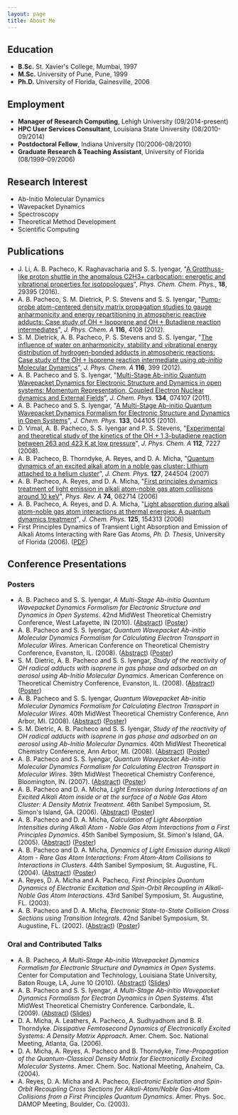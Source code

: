 ```yaml
---
layout: page
title: About Me
--- 
```


## Education
 * __B.Sc.__ St. Xavier's College, Mumbai, 1997
 * __M.Sc.__ University of Pune, Pune, 1999
 * __Ph.D.__ University of Florida, Gainesville, 2006


## Employment
 * __Manager of Research Computing__, Lehigh University (09/2014-present)
 * __HPC User Services Consultant__, Louisiana State University (08/2010-09/2014)
 * __Postdoctoral Fellow__, Indiana University (10/2006-08/2010)
 * __Graduate Research &amp; Teaching Assistant__, University of Florida (08/1999-09/2006)
	
## Research Interest
 * Ab-Initio Molecular Dynamics
 * Wavepacket Dynamics
 * Spectroscopy
 * Theoretical Method Development
 * Scientific Computing
	
## Publications
 * J. Li, A. B. Pacheco, K. Raghavacharia and S. S. Iyengar, "[A Grotthuss-like proton shuttle in the anomalous C2H3+ carbocation: energetic and vibrational properties for isotopologues](http://pubs.rsc.org/-/content/articlelanding/2016/cp/c6cp04450f#!divAbstract)", _Phys. Chem. Chem. Phys._, __18__, 29395 (2016).  
 * A. B. Pacheco, S. M. Dietrick, P. S. Stevens and S. S. Iyengar, "<a href="http://pubs.acs.org/doi/abs/10.1021/jp212330e">Pump-probe atom-centered density matrix propagation studies to gauge anharmonicity and energy repartitioning in atmospheric reactive adducts: Case study of OH + Isoporene and OH + Butadiene reaction intermediates</a>", <em>J. Phys. Chem. A</em> <strong>116</strong>, 4108 (2012).
 * S. M. Dietrick, A. B. Pacheco, P. S. Stevens and S. S. Iyengar, "<a href="http://pubs.acs.org/doi/abs/10.1021/jp204511v">The influence of water on anharmonicity, stability and vibrational energy distribution of hydrogen-bonded adducts in atmospheric reactions: Case study of the OH + Isoprene reaction intermediate using <i>ab-initio</i> Molecular Dynamics</a>", <em> J. Phys. Chem. A</em> <strong>116</strong>, 399 (2012).
 * A. B. Pacheco and S. S. Iyengar, "<a href="http://jcp.aip.org/resource/1/jcpsa6/v134/i7/p074107_s1">Multi-Stage Ab-initio Quantum Wavepacket Dynamics for Electronic Structure and Dynamics in open systems: Momentum Representation, Coupled Electron Nuclear dynamics and External Fields</a>", <em>J. Chem. Phys.</em> <strong> 134</strong>, 074107 (2011).
 * A. B. Pacheco and S. S. Iyengar, "<a href="http://jcp.aip.org/resource/1/jcpsa6/v133/i4/p044105_s1">A Multi-Stage Ab-initio Quantum Wavepacket Dynamics Formalism for Electronic Structure and Dynamics in Open Systems</a>", <em>J. Chem. Phys.</em> <strong>133</strong>, 044105 (2010).
 * D. Vimal, A. B. Pacheco, S. S. Iyengar and P. S. Stevens, "<a href="http://pubs.acs.org/doi/abs/10.1021/jp8003882">Experimental and theoretical study of the kinetics of the OH + 1,3-butadiene reaction between 263 and 423 K at low pressure</a>", <em>J. Phys. Chem. A</em> <strong>112</strong>, 7227 (2008).
 * A. B. Pacheco, B. Thorndyke, A. Reyes, and D. A. Micha, "<a href="http://jcp.aip.org/resource/1/jcpsa6/v127/i24/p244504_s1">Quantum dynamics of an excited alkali atom in a noble gas cluster: Lithium attached to a helium cluster</a>", <em>J. Chem. Phys.</em> <strong>127</strong>, 244504 (2007)
 * A. B. Pacheco, A. Reyes, and D. A. Micha, "<a href="http://pra.aps.org/abstract/PRA/v74/i6/e062714">First principles dynamics treatment of light emission in alkali atom-noble gas atom collisions around 10 keV</a>", <em>Phys. Rev. A</em> <strong>74</strong>, 062714 (2006)
 * A. B. Pacheco, A. Reyes, and D. A. Micha, "<a href="http://jcp.aip.org/resource/1/jcpsa6/v125/i15/p154313_s1">Light absorption during alkali atom-noble gas atom interactions at thermal energies: A quantum dynamics treatment</a>", <em>J. Chem. Phys.</em> <strong>125</strong>, 154313 (2006)
 * First Principles Dynamics of Transient Light Absorption and Emission of Alkali Atoms Interacting with Rare Gas Atoms, <i>Ph. D. Thesis</i>, University of Florida (2006). (<a href="https://docs.google.com/open?id=0B8JfYfXf7hnhY2Y4YWY2ZWMtNDQ4ZS00YTg0LWE1NzgtOTQ3OGQzMzRlYjA5">PDF</a>)

## Conference Presentations

### Posters
 * A. B. Pacheco and S. S. Iyengar, <i>A Multi-Stage Ab-initio Quantum Wavepacket Dynamics Formalism for Electronic Structure and Dynamics in Open Systems</i>. 42nd MidWest Theoretical Chemistry Conference, West Lafayette, IN (2010). (<a href="https://docs.google.com/open?id=0B8JfYfXf7hnhYTI2ZGZkNjktZGNkMC00NmQ0LTgyOTAtMGJjYTMxZWNlMTFl">Abstract</a>) (<a href="https://docs.google.com/open?id=0B8JfYfXf7hnhMWI3MDk1NWYtNTQzYi00NDUzLWI5ZjYtMDlhODk5YzJlM2Iw">Poster</a>)
 * A. B. Pacheco and S. S. Iyengar, <i>Quantum Wavepacket Ab-initio Molecular Dynamics Formalism for Calculating Electron Transport in Molecular Wires</i>. American Conference on Theoretical Chemistry Conference, Evanston, IL. (2008). (<a href="https://docs.google.com/open?id=0B8JfYfXf7hnhZDdmMjUyOGQtZDA1ZS00ZWVkLTg1YTAtMGRkMTU5OGZjNTMx">Abstract</a>) (<a href="https://docs.google.com/open?id=0B8JfYfXf7hnhNWJlOWJhMjgtZWIzNS00Nzg2LWE0NDMtYWY5NzVkMzlmODcx">Poster</a>)
 * S. M. Dietric, A. B. Pacheco and S. S. Iyengar, <i>Study of the reactivity of OH radical adducts with isoprene in gas phase and adsorbed on an aerosol using Ab-Initio Molecular Dynamics</i>. American Conference on Theoretical Chemistry Conference, Evanston, IL. (2008). (<a href="https://docs.google.com/open?id=0B8JfYfXf7hnhNmRlMWEzOTUtMzZhMi00ZjkyLWI4OGMtYmIyZTE4NGVjNGNh">Abstract</a>) (<a href="https://docs.google.com/open?id=0B8JfYfXf7hnhZDU1NjkyNTMtZGVmZi00YWU3LWJiMzYtYzdkYzk0YzlhNTQy">Poster</a>)
 * A. B. Pacheco and S. S. Iyengar, <i>Quantum Wavepacket Ab-initio Molecular Dynamics Formalism for Calculating Electron Transport in Molecular Wires</i>. 40th MidWest Theoretical Chemistry Conference, Ann Arbor, MI. (2008). (<a href="https://docs.google.com/open?id=0B8JfYfXf7hnhZDdmMjUyOGQtZDA1ZS00ZWVkLTg1YTAtMGRkMTU5OGZjNTMx">Abstract</a>) (<a href="https://docs.google.com/open?id=0B8JfYfXf7hnhNWJlOWJhMjgtZWIzNS00Nzg2LWE0NDMtYWY5NzVkMzlmODcx">Poster</a>)
 * S. M. Dietric, A. B. Pacheco and S. S. Iyengar, <i>Study of the reactivity of OH radical adducts with isoprene in gas phase and adsorbed on an aerosol using Ab-Initio Molecular Dynamics</i>.&nbsp;40th MidWest Theoretical Chemistry Conference, Ann Arbor, MI. (2008). (<a href="https://docs.google.com/open?id=0B8JfYfXf7hnhNmRlMWEzOTUtMzZhMi00ZjkyLWI4OGMtYmIyZTE4NGVjNGNh">Abstract</a>) (<a href="https://docs.google.com/open?id=0B8JfYfXf7hnhZDU1NjkyNTMtZGVmZi00YWU3LWJiMzYtYzdkYzk0YzlhNTQy">Poster</a>)
 * A. B. Pacheco and S. S. Iyengar, <i>Quantum Wavepacket Ab-initio Molecular Dynamics Formalism for Calculating Electron Transport in Molecular Wires</i>. 39th MidWest Theoretical Chemistry Conference, Bloomington, IN. (2007). (<a href="https://docs.google.com/open?id=0B8JfYfXf7hnhMTAzMDZjMTgtMWY2NC00OGY0LWEyNDItZDllZmI3MTk3Mzdl">Abstract</a>) (<a href="https://docs.google.com/open?id=0B8JfYfXf7hnhMWJmMTZjNGItMjkyNi00OTNmLTgxM2MtYTgwZmM3OTI3MTNi">Poster</a>)
 * A. B. Pacheco and D. A. Micha, <i>Light Emission during Interactions of an Excited Alkali Atom inside or at the surface of a Noble Gas Atom Cluster: A Density Matrix Treatment</i>. 46th Sanibel Symposium, St. Simon's Island, GA. (2006). (<a href="https://docs.google.com/open?id=0B8JfYfXf7hnhZDliMDhkYzctMzU1Ny00YTdkLThjZjMtYjIxY2M3OGEyNTY4">Abstract</a>) (<a href="https://docs.google.com/open?id=0B8JfYfXf7hnhZDA3MjFiOGYtMTMxOS00ZmZlLTkyMjMtOTUzMjM0NzU2N2Qz">Poster</a>)
 * A. B. Pacheco and D. A. Micha, <i>Calculation of Light Absorption Intensities during Alkali Atom - Noble Gas Atom Interactions from a First Principles Dynamics</i>. 45th Sanibel Symposium, St. Simon's Island, GA. (2005). (<a href="https://docs.google.com/open?id=0B8JfYfXf7hnhY2RhYmU3MjgtODgxNi00ZGNhLTg0NTYtMzc5YzUwYjM2OGMz">Abstract</a>) (<a href="https://docs.google.com/open?id=0B8JfYfXf7hnhZmYwOTAxYWUtMTE4Zi00NWRhLWI3MzctMzFiZTA3ZjhiYWQ4">Poster</a>)
 * A. B. Pacheco and D. A. Micha, <i>Dynamics of Light Emission during Alkali Atom - Rare Gas Atom Interactions: From Atom-Atom Collisions to Interactions in Clusters</i>. 44th Sanibel Symposium, St. Augustine, FL. (2004). (<a href="https://docs.google.com/open?id=0B8JfYfXf7hnhMGIwMTkzMmQtODY2Ni00ZTA1LWFjZWYtNThlYjc4ZWE1YjU2">Abstract</a>) (<a href="https://docs.google.com/open?id=0B8JfYfXf7hnhNGUyNzliMDAtZDJmNC00NDg4LWI1MjAtMTY3OWRlYjNiNTk5">Poster</a>)
 * A. Reyes, D. A. Micha and A. Pacheco, <i>First Principles Quantum Dynamics of Electronic Excitation and Spin-Orbit Recoupling in Alkali-Noble Gas Atom Interactions</i>. 43rd Sanibel Symposium, St. Augustine, FL. (2003).
 * A. B. Pacheco and D. A. Micha, <i>Electronic State-to-State Collision Cross Sections using Transition Integrals</i>. 42nd Sanibel Symposium, St. Augustine, FL. (2002). (<a href="https://docs.google.com/open?id=0B8JfYfXf7hnhOWUyMmIwZjAtY2U0Mi00NzBkLWIwZDItMDJhZmY3MjJkYWQx">Abstract</a>) (<a href="https://docs.google.com/open?id=0B8JfYfXf7hnhMWNlMWQyMDctZjllNS00NzllLWEzMTMtNzk5NzU5NGRhNDJh">Poster</a>)

### Oral and Contributed Talks
 * A. B. Pacheco,&nbsp;<i>A Multi-Stage Ab-initio Wavepacket Dynamics Formalism for Electronic Structure and Dynamics in Open Systems</i>. Center for Computation and Technology, Louisiana State University, Baton Rouge, LA, June 10 (2010). (<a href="https://docs.google.com/open?id=0B8JfYfXf7hnhMDgzNzBjMDktY2Y4OC00NmViLTgyNjEtYWRmN2JhNjUwODBj">Abstract</a>) (<a href="https://docs.google.com/open?id=0B8JfYfXf7hnhODZkN2QxYTQtYmJiNi00ZjQ0LWIwOTAtYWVmNjlkZTY4YWE3">Slides</a>)
 * A. B. Pacheco and S. S. Iyengar, <i>A Multi-Stage Ab-initio Wavepacket Dynamics Formalism for Electron Dynamics in Open Systems</i>. 41st MidWest Theoretical Chemistry Conference. Carbondale, IL. (2009).</span><span style="font-family:verdana,sans-serif">&nbsp;(<a href="https://docs.google.com/open?id=0B8JfYfXf7hnhMmRlZDI4NWYtNDNjNy00MmYwLTg3MGItZjViNjk4ZmY3NGE4">Abstract</a>) (<a href="https://docs.google.com/open?id=0B8JfYfXf7hnhNzNjNmY0MzItMjZjZi00YmVhLTk3MDAtMzVjYmFjZWE4Y2Q4">Slides</a>)
 * D. A. Micha, A. Leathers, A. Pacheco, A. Sudhyadhom and B. R. Thorndyke. <i>Dissipative Femtosecond Dynamics of Electronically Excited Systems: A Density Matrix Approach</i>. Amer. Chem. Soc. National Meeting, Atlanta, Ga. (2006).
 * D. A. Micha, A. Reyes, A. Pacheco and B. Thorndyke, <i>Time-Propagation of the Quantum-Classical Density Matrix for Electronically Excited Molecular Systems</i>. Amer. Chem. Soc. National Meeting, Anaheim, Ca. (2004).
 * A. Reyes, D. A. Micha and A. Pacheco, <i>Electronic Excitation and Spin-Orbit Recoupling Cross Sections for Alkali-Atom/Noble Gas-Atom Collisions from a First Principles Quantum Dynamics</i>. Amer. Phys. Soc. DAMOP Meeting, Boulder, Co. (2003).
  
